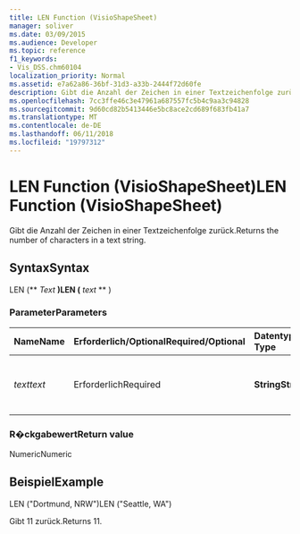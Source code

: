 ```yaml
---
title: LEN Function (VisioShapeSheet)
manager: soliver
ms.date: 03/09/2015
ms.audience: Developer
ms.topic: reference
f1_keywords:
- Vis_DSS.chm60104
localization_priority: Normal
ms.assetid: e7a62a86-36bf-31d3-a33b-2444f72d60fe
description: Gibt die Anzahl der Zeichen in einer Textzeichenfolge zurück.
ms.openlocfilehash: 7cc3ffe46c3e47961a687557fc5b4c9aa3c94828
ms.sourcegitcommit: 9d60cd82b5413446e5bc8ace2cd689f683fb41a7
ms.translationtype: MT
ms.contentlocale: de-DE
ms.lasthandoff: 06/11/2018
ms.locfileid: "19797312"
---
```

# <a name="len-function-visioshapesheet"></a><span data-ttu-id="99414-103">LEN Function (VisioShapeSheet)</span><span class="sxs-lookup"><span data-stu-id="99414-103">LEN Function (VisioShapeSheet)</span></span>

<span data-ttu-id="99414-104">Gibt die Anzahl der Zeichen in einer Textzeichenfolge zurück.</span><span class="sxs-lookup"><span data-stu-id="99414-104">Returns the number of characters in a text string.</span></span>
  
## <a name="syntax"></a><span data-ttu-id="99414-105">Syntax</span><span class="sxs-lookup"><span data-stu-id="99414-105">Syntax</span></span>

<span data-ttu-id="99414-106">LEN (** *Text* **)</span><span class="sxs-lookup"><span data-stu-id="99414-106">LEN (** *text* ** )</span></span> 
  
### <a name="parameters"></a><span data-ttu-id="99414-107">Parameter</span><span class="sxs-lookup"><span data-stu-id="99414-107">Parameters</span></span>

|<span data-ttu-id="99414-108">**Name**</span><span class="sxs-lookup"><span data-stu-id="99414-108">**Name**</span></span>|<span data-ttu-id="99414-109">**Erforderlich/Optional**</span><span class="sxs-lookup"><span data-stu-id="99414-109">**Required/Optional**</span></span>|<span data-ttu-id="99414-110">**Datentyp**</span><span class="sxs-lookup"><span data-stu-id="99414-110">**Data Type**</span></span>|<span data-ttu-id="99414-111">**Beschreibung**</span><span class="sxs-lookup"><span data-stu-id="99414-111">**Description**</span></span>|
|:-----|:-----|:-----|:-----|
| <span data-ttu-id="99414-112">_text_</span><span class="sxs-lookup"><span data-stu-id="99414-112">_text_</span></span> <br/> |<span data-ttu-id="99414-113">Erforderlich</span><span class="sxs-lookup"><span data-stu-id="99414-113">Required</span></span>  <br/> |<span data-ttu-id="99414-114">**String**</span><span class="sxs-lookup"><span data-stu-id="99414-114">**String**</span></span> <br/> |<span data-ttu-id="99414-115">Die Zeichenfolge, deren Länge ermittelt werden soll.</span><span class="sxs-lookup"><span data-stu-id="99414-115">The character string whose length you want to find.</span></span>  <br/> |
   
### <a name="return-value"></a><span data-ttu-id="99414-116">R�ckgabewert</span><span class="sxs-lookup"><span data-stu-id="99414-116">Return value</span></span>

<span data-ttu-id="99414-117">Numeric</span><span class="sxs-lookup"><span data-stu-id="99414-117">Numeric</span></span>
  
## <a name="example"></a><span data-ttu-id="99414-118">Beispiel</span><span class="sxs-lookup"><span data-stu-id="99414-118">Example</span></span>

<span data-ttu-id="99414-119">LEN ("Dortmund, NRW")</span><span class="sxs-lookup"><span data-stu-id="99414-119">LEN ("Seattle, WA")</span></span> 
  
<span data-ttu-id="99414-120">Gibt 11 zurück.</span><span class="sxs-lookup"><span data-stu-id="99414-120">Returns 11.</span></span> 
  

